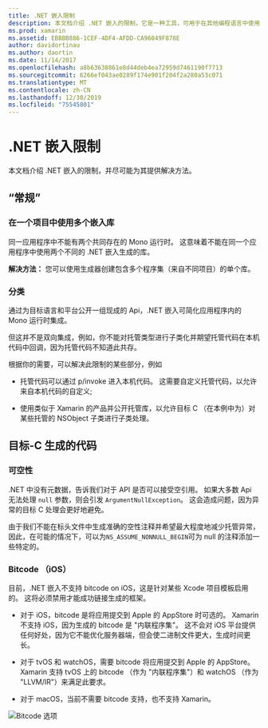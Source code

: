 ```yaml
---
title: .NET 嵌入限制
description: 本文档介绍 .NET 嵌入的限制，它是一种工具，可用于在其他编程语言中使用 .NET 代码。
ms.prod: xamarin
ms.assetid: EBBBB886-1CEF-4DF4-AFDD-CA96049F878E
author: davidortinau
ms.author: daortin
ms.date: 11/14/2017
ms.openlocfilehash: a8b63638861e8d44deb4ea72959d7461190f7713
ms.sourcegitcommit: 6266ef043ae0289f174e901f204f2a280a53c071
ms.translationtype: MT
ms.contentlocale: zh-CN
ms.lasthandoff: 12/30/2019
ms.locfileid: "75545801"
---
```

# <a name="net-embedding-limitations"></a>.NET 嵌入限制

本文档介绍 .NET 嵌入的限制，并尽可能为其提供解决方法。

## <a name="general"></a>“常规”

### <a name="use-more-than-one-embedded-library-in-a-project"></a>在一个项目中使用多个嵌入库

同一应用程序中不能有两个共同存在的 Mono 运行时。 这意味着不能在同一个应用程序中使用两个不同的 .NET 嵌入生成的库。

**解决方法：** 您可以使用生成器创建包含多个程序集（来自不同项目）的单个库。

### <a name="subclassing"></a>分类

通过为目标语言和平台公开一组现成的 Api，.NET 嵌入可简化应用程序内的 Mono 运行时集成。

但这并不是双向集成，例如，你不能对托管类型进行子类化并期望托管代码在本机代码中回调，因为托管代码不知道此共存。

根据你的需要，可以解决此限制的某些部分，例如

* 托管代码可以通过 p/invoke 进入本机代码。 这需要自定义托管代码，以允许来自本机代码的自定义;

* 使用类似于 Xamarin 的产品并公开托管库，以允许目标 C （在本例中为）对某些托管的 NSObject 子类进行子类处理。

## <a name="objective-c-generated-code"></a>目标-C 生成的代码

### <a name="nullability"></a>可空性

.NET 中没有元数据，告诉我们对于 API 是否可以接受空引用。 如果大多数 Api 无法处理 `null` 参数，则会引发 `ArgumentNullException`。 这会造成问题，因为异常的目标 C 处理会更好地避免。

由于我们不能在标头文件中生成准确的空性注释并希望最大程度地减少托管异常，因此，在可能的情况下，可以为`NS_ASSUME_NONNULL_BEGIN`可为 null 的注释添加一些特定的。

### <a name="bitcode-ios"></a>Bitcode （iOS）

目前，.NET 嵌入不支持 bitcode on iOS，这是针对某些 Xcode 项目模板启用的。 这将必须禁用才能成功链接生成的框架。

* 对于 iOS，bitcode 是将应用提交到 Apple 的 AppStore 时可选的。 Xamarin 不支持 iOS，因为生成的 bitcode 是 "内联程序集"。 这不会对 iOS 平台提供任何好处，因为它不能优化服务器端，但会使二进制文件更大，生成时间更长。

* 对于 tvOS 和 watchOS，需要 bitcode 将应用提交到 Apple 的 AppStore。 Xamarin 支持 tvOS 上的 bitcode （作为 "内联程序集"）和 watchOS （作为 "LLVM/IR"）来满足此要求。

* 对于 macOS，当前不需要 bitcode 支持，也不支持 Xamarin。

![Bitcode 选项](images/ios-bitcode-option.png)
